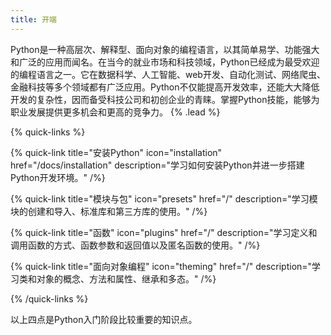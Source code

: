 ```yaml
---
title: 开端
---
```


Python是一种高层次、解释型、面向对象的编程语言，以其简单易学、功能强大和广泛的应用而闻名。在当今的就业市场和科技领域，Python已经成为最受欢迎的编程语言之一。它在数据科学、人工智能、web开发、自动化测试、网络爬虫、金融科技等多个领域都有广泛应用。Python不仅能提高开发效率，还能大大降低开发的复杂性，因而备受科技公司和初创企业的青睐。掌握Python技能，能够为职业发展提供更多机会和更高的竞争力。
{% .lead %}

{% quick-links %}

{% quick-link title="安装Python" icon="installation" href="/docs/installation" description="学习如何安装Python并进一步搭建Python开发环境。" /%}

{% quick-link title="模块与包" icon="presets" href="/" description="学习模块的创建和导入、标准库和第三方库的使用。" /%}

{% quick-link title="函数" icon="plugins" href="/" description="学习定义和调用函数的方式、函数参数和返回值以及匿名函数的使用。" /%}

{% quick-link title="面向对象编程" icon="theming" href="/" description="学习类和对象的概念、方法和属性、继承和多态。" /%}

{% /quick-links %}

以上四点是Python入门阶段比较重要的知识点。
